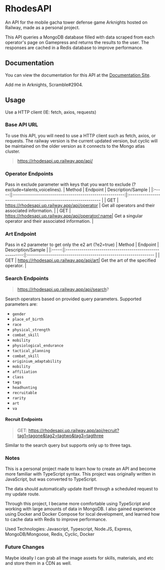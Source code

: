# RhodesAPI

An API for the mobile gacha tower defense game Arknights hosted on Railway, made as a personal project.

This API queries a MongoDB database filled with data scraped from each operator's page on Gamepress and returns the results to the user. The responses are cached in a Redis database to improve performance.

## Documentation
You can view the documentation for this API at the [Documentation Site](https://rhodesapi.vercel.app/).

Add me in Arknights, Scramble#2904.

## Usage
Use a HTTP client (IE: fetch, axios, requests)

### Base API URL
To use this API, you will need to use a HTTP client such as fetch, axios, or requests. The railway version is the current updated version, but cyclic will be maintained on the older version as it connects to the Mongo atlas cluster.
>https://rhodesapi.up.railway.app/api/

### Operator Endpoints
Pass in exclude parameter with keys that you want to exclude (?exclude=talents,voicelines).
| Method  | Endpoint                                                  | Description/Sample                                            |
|:-----:|:--------------------------------------------------------:|:---------------------------------------------------------------- |
| GET   | https://rhodesapi.up.railway.app/api/operator      | Get all operators and their associated information.               |
| GET   | https://rhodesapi.up.railway.app/api/operator/:name| Get a singular operator and their associated information.        |

### Art Endpoint
Pass in e2 parameter to get only the e2 art (?e2=true)
| Method  | Endpoint                                                  | Description/Sample                                            |
|:-----:|:--------------------------------------------------------:|:---------------------------------------------------------------- |
| GET   | https://rhodesapi.up.railway.app/api/art| Get the art of the specified operator.      |

### Search Endpoints
>https://rhodesapi.up.railway.app/api/search?

Search operators based on provided query parameters. Supported parameters are:
- `gender`
- `place_of_birth`
- `race`
- `physical_strength`
- `combat_skill`
- `mobility`
- `physiological_endurance`
- `tactical_planning`
- `combat_skill`
- `originium_adaptability`
- `mobility`
- `affiliation`
- `class`
- `tags`
- `headhunting`
- `recruitable`
- `rarity`
- `art`
- `va`

#### Recruit Endpoints
>GET: https://rhodesapi.up.railway.app/api/recruit?tag1=tagone&tag2=tagtwo&tag3=tagthree

Similar to the search query but supports only up to three tags.

### Notes
This is a personal project made to learn how to create an API and become more familiar with TypeScript syntax. This project was originally written in JavaScript, but was converted to TypeScript.

The data should automatically update itself through a scheduled request to my update route.

Through this project, I became more comfortable using TypeScript and working with large amounts of data in MongoDB. I also gained experience using Docker and Docker Compose for local development, and learned how to cache data with Redis to improve performance.

Used Technologies: Javascript, Typescript, Node.JS, Express, MongoDB/Mongoose, Redis, Cyclic, Docker

### Future Changes
Maybe ideally I can grab all the image assets for skills, materials, and etc and store them in a CDN as well.
